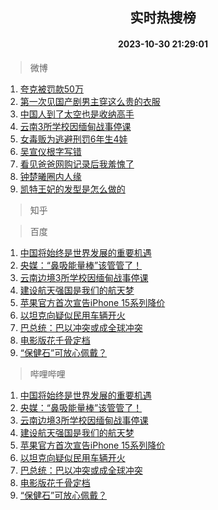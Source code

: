 <div align="center"><h2>实时热搜榜</h2><h4>2023-10-30 21:29:01</h4></div>

> 微博  

1. [夸克被罚款50万](https://s.weibo.com/weibo?q=%23%E5%A4%B8%E5%85%8B%E8%A2%AB%E7%BD%9A%E6%AC%BE50%E4%B8%87%23&t=31&band_rank=1&Refer=top)<br />
2. [第一次见国产剧男主穿这么贵的衣服](https://s.weibo.com/weibo?q=%23%E7%AC%AC%E4%B8%80%E6%AC%A1%E8%A7%81%E5%9B%BD%E4%BA%A7%E5%89%A7%E7%94%B7%E4%B8%BB%E7%A9%BF%E8%BF%99%E4%B9%88%E8%B4%B5%E7%9A%84%E8%A1%A3%E6%9C%8D%23&t=31&band_rank=2&Refer=top)<br />
3. [中国人到了太空也是收纳高手](https://s.weibo.com/weibo?q=%23%E4%B8%AD%E5%9B%BD%E4%BA%BA%E5%88%B0%E4%BA%86%E5%A4%AA%E7%A9%BA%E4%B9%9F%E6%98%AF%E6%94%B6%E7%BA%B3%E9%AB%98%E6%89%8B%23&t=31&band_rank=3&Refer=top)<br />
4. [云南3所学校因缅甸战事停课](https://s.weibo.com/weibo?q=%23%E4%BA%91%E5%8D%973%E6%89%80%E5%AD%A6%E6%A0%A1%E5%9B%A0%E7%BC%85%E7%94%B8%E6%88%98%E4%BA%8B%E5%81%9C%E8%AF%BE%23&t=31&band_rank=4&Refer=top)<br />
5. [女毒贩为逃避刑罚6年生4娃](https://s.weibo.com/weibo?q=%23%E5%A5%B3%E6%AF%92%E8%B4%A9%E4%B8%BA%E9%80%83%E9%81%BF%E5%88%91%E7%BD%9A6%E5%B9%B4%E7%94%9F4%E5%A8%83%23&t=31&band_rank=5&Refer=top)<br />
6. [吴宣仪根字写错](https://s.weibo.com/weibo?q=%23%E5%90%B4%E5%AE%A3%E4%BB%AA%E6%A0%B9%E5%AD%97%E5%86%99%E9%94%99%23&t=31&band_rank=6&Refer=top)<br />
7. [看见爸爸网购记录后我羞愧了](https://s.weibo.com/weibo?q=%23%E7%9C%8B%E8%A7%81%E7%88%B8%E7%88%B8%E7%BD%91%E8%B4%AD%E8%AE%B0%E5%BD%95%E5%90%8E%E6%88%91%E7%BE%9E%E6%84%A7%E4%BA%86%23&t=31&band_rank=7&Refer=top)<br />
8. [钟楚曦圈内人缘](https://s.weibo.com/weibo?q=%23%E9%92%9F%E6%A5%9A%E6%9B%A6%E5%9C%88%E5%86%85%E4%BA%BA%E7%BC%98%23&t=31&band_rank=8&Refer=top)<br />
9. [凯特王妃的发型是怎么做的](https://s.weibo.com/weibo?q=%23%E5%87%AF%E7%89%B9%E7%8E%8B%E5%A6%83%E7%9A%84%E5%8F%91%E5%9E%8B%E6%98%AF%E6%80%8E%E4%B9%88%E5%81%9A%E7%9A%84%23&t=31&band_rank=9&Refer=top)<br />

> 知乎  


> 百度  

1. [中国将始终是世界发展的重要机遇](https://www.baidu.com/s?wd=%E4%B8%AD%E5%9B%BD%E5%B0%86%E5%A7%8B%E7%BB%88%E6%98%AF%E4%B8%96%E7%95%8C%E5%8F%91%E5%B1%95%E7%9A%84%E9%87%8D%E8%A6%81%E6%9C%BA%E9%81%87&sa=fyb_news&rsv_dl=fyb_news)<br />
2. [央媒：“鼻吸能量棒”该管管了！](https://www.baidu.com/s?wd=%E5%A4%AE%E5%AA%92%EF%BC%9A%E2%80%9C%E9%BC%BB%E5%90%B8%E8%83%BD%E9%87%8F%E6%A3%92%E2%80%9D%E8%AF%A5%E7%AE%A1%E7%AE%A1%E4%BA%86%EF%BC%81&sa=fyb_news&rsv_dl=fyb_news)<br />
3. [云南边境3所学校因缅甸战事停课](https://www.baidu.com/s?wd=%E4%BA%91%E5%8D%97%E8%BE%B9%E5%A2%833%E6%89%80%E5%AD%A6%E6%A0%A1%E5%9B%A0%E7%BC%85%E7%94%B8%E6%88%98%E4%BA%8B%E5%81%9C%E8%AF%BE&sa=fyb_news&rsv_dl=fyb_news)<br />
4. [建设航天强国是我们的航天梦](https://www.baidu.com/s?wd=%E5%BB%BA%E8%AE%BE%E8%88%AA%E5%A4%A9%E5%BC%BA%E5%9B%BD%E6%98%AF%E6%88%91%E4%BB%AC%E7%9A%84%E8%88%AA%E5%A4%A9%E6%A2%A6&sa=fyb_news&rsv_dl=fyb_news)<br />
5. [苹果官方首次宣告iPhone 15系列降价](https://www.baidu.com/s?wd=%E8%8B%B9%E6%9E%9C%E5%AE%98%E6%96%B9%E9%A6%96%E6%AC%A1%E5%AE%A3%E5%91%8AiPhone+15%E7%B3%BB%E5%88%97%E9%99%8D%E4%BB%B7&sa=fyb_news&rsv_dl=fyb_news)<br />
6. [以坦克向疑似民用车辆开火](https://www.baidu.com/s?wd=%E4%BB%A5%E5%9D%A6%E5%85%8B%E5%90%91%E7%96%91%E4%BC%BC%E6%B0%91%E7%94%A8%E8%BD%A6%E8%BE%86%E5%BC%80%E7%81%AB&sa=fyb_news&rsv_dl=fyb_news)<br />
7. [巴总统：巴以冲突或成全球冲突](https://www.baidu.com/s?wd=%E5%B7%B4%E6%80%BB%E7%BB%9F%EF%BC%9A%E5%B7%B4%E4%BB%A5%E5%86%B2%E7%AA%81%E6%88%96%E6%88%90%E5%85%A8%E7%90%83%E5%86%B2%E7%AA%81&sa=fyb_news&rsv_dl=fyb_news)<br />
8. [电影版花千骨定档](https://www.baidu.com/s?wd=%E7%94%B5%E5%BD%B1%E7%89%88%E8%8A%B1%E5%8D%83%E9%AA%A8%E5%AE%9A%E6%A1%A3&sa=fyb_news&rsv_dl=fyb_news)<br />
9. [“保健石”可放心佩戴？](https://www.baidu.com/s?wd=%E2%80%9C%E4%BF%9D%E5%81%A5%E7%9F%B3%E2%80%9D%E5%8F%AF%E6%94%BE%E5%BF%83%E4%BD%A9%E6%88%B4%EF%BC%9F&sa=fyb_news&rsv_dl=fyb_news)<br />

> 哔哩哔哩  

1. [中国将始终是世界发展的重要机遇](https://www.baidu.com/s?wd=%E4%B8%AD%E5%9B%BD%E5%B0%86%E5%A7%8B%E7%BB%88%E6%98%AF%E4%B8%96%E7%95%8C%E5%8F%91%E5%B1%95%E7%9A%84%E9%87%8D%E8%A6%81%E6%9C%BA%E9%81%87&sa=fyb_news&rsv_dl=fyb_news)<br />
2. [央媒：“鼻吸能量棒”该管管了！](https://www.baidu.com/s?wd=%E5%A4%AE%E5%AA%92%EF%BC%9A%E2%80%9C%E9%BC%BB%E5%90%B8%E8%83%BD%E9%87%8F%E6%A3%92%E2%80%9D%E8%AF%A5%E7%AE%A1%E7%AE%A1%E4%BA%86%EF%BC%81&sa=fyb_news&rsv_dl=fyb_news)<br />
3. [云南边境3所学校因缅甸战事停课](https://www.baidu.com/s?wd=%E4%BA%91%E5%8D%97%E8%BE%B9%E5%A2%833%E6%89%80%E5%AD%A6%E6%A0%A1%E5%9B%A0%E7%BC%85%E7%94%B8%E6%88%98%E4%BA%8B%E5%81%9C%E8%AF%BE&sa=fyb_news&rsv_dl=fyb_news)<br />
4. [建设航天强国是我们的航天梦](https://www.baidu.com/s?wd=%E5%BB%BA%E8%AE%BE%E8%88%AA%E5%A4%A9%E5%BC%BA%E5%9B%BD%E6%98%AF%E6%88%91%E4%BB%AC%E7%9A%84%E8%88%AA%E5%A4%A9%E6%A2%A6&sa=fyb_news&rsv_dl=fyb_news)<br />
5. [苹果官方首次宣告iPhone 15系列降价](https://www.baidu.com/s?wd=%E8%8B%B9%E6%9E%9C%E5%AE%98%E6%96%B9%E9%A6%96%E6%AC%A1%E5%AE%A3%E5%91%8AiPhone+15%E7%B3%BB%E5%88%97%E9%99%8D%E4%BB%B7&sa=fyb_news&rsv_dl=fyb_news)<br />
6. [以坦克向疑似民用车辆开火](https://www.baidu.com/s?wd=%E4%BB%A5%E5%9D%A6%E5%85%8B%E5%90%91%E7%96%91%E4%BC%BC%E6%B0%91%E7%94%A8%E8%BD%A6%E8%BE%86%E5%BC%80%E7%81%AB&sa=fyb_news&rsv_dl=fyb_news)<br />
7. [巴总统：巴以冲突或成全球冲突](https://www.baidu.com/s?wd=%E5%B7%B4%E6%80%BB%E7%BB%9F%EF%BC%9A%E5%B7%B4%E4%BB%A5%E5%86%B2%E7%AA%81%E6%88%96%E6%88%90%E5%85%A8%E7%90%83%E5%86%B2%E7%AA%81&sa=fyb_news&rsv_dl=fyb_news)<br />
8. [电影版花千骨定档](https://www.baidu.com/s?wd=%E7%94%B5%E5%BD%B1%E7%89%88%E8%8A%B1%E5%8D%83%E9%AA%A8%E5%AE%9A%E6%A1%A3&sa=fyb_news&rsv_dl=fyb_news)<br />
9. [“保健石”可放心佩戴？](https://www.baidu.com/s?wd=%E2%80%9C%E4%BF%9D%E5%81%A5%E7%9F%B3%E2%80%9D%E5%8F%AF%E6%94%BE%E5%BF%83%E4%BD%A9%E6%88%B4%EF%BC%9F&sa=fyb_news&rsv_dl=fyb_news)<br />
